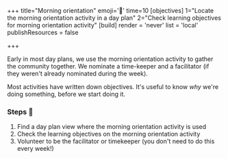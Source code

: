 +++
title="Morning orientation"
emoji='🎡'
time=10
[objectives]
    1="Locate the morning orientation activity in a day plan"
    2="Check learning objectives for morning orientation activity"
[build]
  render = 'never'
  list = 'local'
  publishResources = false

+++

Early in most day plans, we use the morning orientation activity to gather the community together. We nominate a time-keeper and a facilitator (if they weren't already nominated during the week).

Most activities have written down objectives. It's useful to know _why_ we're doing something, before we start doing it.

### Steps 👣

1. Find a day plan view where the morning orientation activity is used
1. Check the learning objectives on the morning orientation activity
1. Volunteer to be the facilitator or timekeeper (you don't need to do this every week!)
